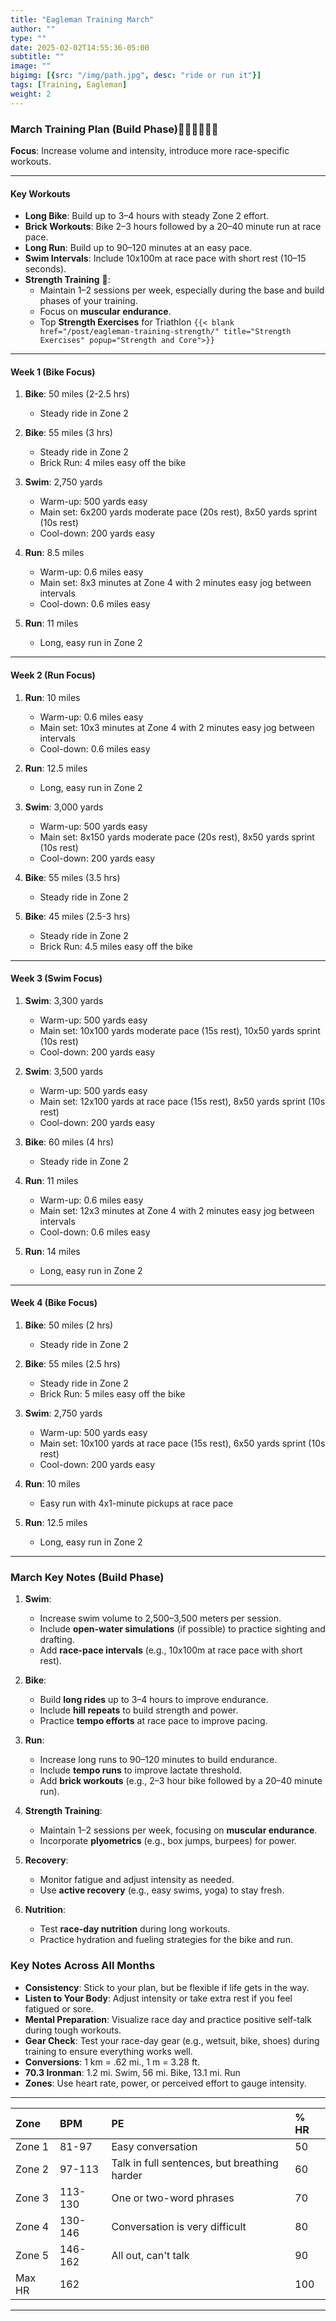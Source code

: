```yaml
---
title: "Eagleman Training March"
author: ""
type: ""
date: 2025-02-02T14:55:36-05:00
subtitle: ""
image: ""
bigimg: [{src: "/img/path.jpg", desc: "ride or run it"}]
tags: [Training, Eagleman]
weight: 2
---
```

### **March Training Plan (Build Phase)**🏊‍♂️🚴‍♂️🏃‍♂️  
**Focus**: Increase volume and intensity, introduce more race-specific workouts.

---

#### **Key Workouts**  
- **Long Bike**: Build up to 3–4 hours with steady Zone 2 effort.  
- **Brick Workouts**: Bike 2–3 hours followed by a 20–40 minute run at race pace.  
- **Long Run**: Build up to 90–120 minutes at an easy pace.  
- **Swim Intervals**: Include 10x100m at race pace with short rest (10–15 seconds).  
- **Strength Training** 💪:
   - Maintain 1–2 sessions per week, especially during the base and build phases of your training.
   - Focus on **muscular endurance**.  
   - Top **Strength Exercises** for Triathlon `{{< blank  href="/post/eagleman-training-strength/" title="Strength Exercises" popup="Strength and Core">}}`

---

#### **Week 1 (Bike Focus)**  
1. **Bike**: 50 miles (2-2.5 hrs)  
   - Steady ride in Zone 2  

2. **Bike**: 55 miles (3 hrs) 
   - Steady ride in Zone 2  
   - Brick Run: 4 miles easy off the bike  

3. **Swim**: 2,750 yards  
   - Warm-up: 500 yards easy  
   - Main set: 6x200 yards moderate pace (20s rest), 8x50 yards sprint (10s rest)  
   - Cool-down: 200 yards easy  

4. **Run**: 8.5 miles  
   - Warm-up: 0.6 miles easy  
   - Main set: 8x3 minutes at Zone 4 with 2 minutes easy jog between intervals  
   - Cool-down: 0.6 miles easy  

5. **Run**: 11 miles  
   - Long, easy run in Zone 2  

---

#### **Week 2 (Run Focus)**  
1. **Run**: 10 miles  
   - Warm-up: 0.6 miles easy  
   - Main set: 10x3 minutes at Zone 4 with 2 minutes easy jog between intervals  
   - Cool-down: 0.6 miles easy  

2. **Run**: 12.5 miles  
   - Long, easy run in Zone 2  

3. **Swim**: 3,000 yards  
   - Warm-up: 500 yards easy  
   - Main set: 8x150 yards moderate pace (20s rest), 8x50 yards sprint (10s rest)  
   - Cool-down: 200 yards easy  

4. **Bike**: 55 miles (3.5 hrs)  
   - Steady ride in Zone 2  

5. **Bike**: 45 miles (2.5-3 hrs) 
   - Steady ride in Zone 2  
   - Brick Run: 4.5 miles easy off the bike  

---

#### **Week 3 (Swim Focus)**  
1. **Swim**: 3,300 yards  
   - Warm-up: 500 yards easy  
   - Main set: 10x100 yards moderate pace (15s rest), 10x50 yards sprint (10s rest)  
   - Cool-down: 200 yards easy  

2. **Swim**: 3,500 yards  
   - Warm-up: 500 yards easy  
   - Main set: 12x100 yards at race pace (15s rest), 8x50 yards sprint (10s rest)  
   - Cool-down: 200 yards easy  

3. **Bike**: 60 miles (4 hrs) 
   - Steady ride in Zone 2  

4. **Run**: 11 miles  
   - Warm-up: 0.6 miles easy  
   - Main set: 12x3 minutes at Zone 4 with 2 minutes easy jog between intervals  
   - Cool-down: 0.6 miles easy  

5. **Run**: 14 miles  
   - Long, easy run in Zone 2  

---

#### **Week 4 (Bike Focus)**  
1. **Bike**: 50 miles (2 hrs)  
   - Steady ride in Zone 2  

2. **Bike**: 55 miles (2.5 hrs)  
   - Steady ride in Zone 2  
   - Brick Run: 5 miles easy off the bike  

3. **Swim**: 2,750 yards  
   - Warm-up: 500 yards easy  
   - Main set: 10x100 yards at race pace (15s rest), 6x50 yards sprint (10s rest)  
   - Cool-down: 200 yards easy  

4. **Run**: 10 miles  
   - Easy run with 4x1-minute pickups at race pace  

5. **Run**: 12.5 miles  
   - Long, easy run in Zone 2  

---

### **March Key Notes (Build Phase)**  

1. **Swim**:  
   - Increase swim volume to 2,500–3,500 meters per session.  
   - Include **open-water simulations** (if possible) to practice sighting and drafting.  
   - Add **race-pace intervals** (e.g., 10x100m at race pace with short rest).  

2. **Bike**:  
   - Build **long rides** up to 3–4 hours to improve endurance.  
   - Include **hill repeats** to build strength and power.  
   - Practice **tempo efforts** at race pace to improve pacing.  

3. **Run**:  
   - Increase long runs to 90–120 minutes to build endurance.  
   - Include **tempo runs** to improve lactate threshold.  
   - Add **brick workouts** (e.g., 2–3 hour bike followed by a 20–40 minute run).  

4. **Strength Training**:  
   - Maintain 1–2 sessions per week, focusing on **muscular endurance**.  
   - Incorporate **plyometrics** (e.g., box jumps, burpees) for power.  

5. **Recovery**:  
   - Monitor fatigue and adjust intensity as needed.  
   - Use **active recovery** (e.g., easy swims, yoga) to stay fresh.  

6. **Nutrition**:  
   - Test **race-day nutrition** during long workouts.  
   - Practice hydration and fueling strategies for the bike and run.  
   
### **Key Notes Across All Months**  
- **Consistency**: Stick to your plan, but be flexible if life gets in the way.  
- **Listen to Your Body**: Adjust intensity or take extra rest if you feel fatigued or sore.  
- **Mental Preparation**: Visualize race day and practice positive self-talk during tough workouts.  
- **Gear Check**: Test your race-day gear (e.g., wetsuit, bike, shoes) during training to ensure everything works well.
- **Conversions**: 1 km = .62 mi., 1 m = 3.28 ft.
- **70.3 Ironman**: 1.2 mi. Swim, 56 mi. Bike, 13.1 mi. Run
- **Zones**: Use heart rate, power, or perceived effort to gauge intensity.
 
---

| Zone | BPM | PE | % HR|
| :------ |:--- | :--- | :--- |
| Zone 1 | 81-97| Easy conversation |50 |
| Zone 2 | 97-113 | Talk in full sentences, but breathing harder |60 |
| Zone 3 | 113-130 | One or two-word phrases | 70 |
| Zone 4 | 130-146 | Conversation is very difficult |80 |
| Zone 5 | 146-162 | All out, can't talk |90 |
| Max HR | 162 | |100 |

---
